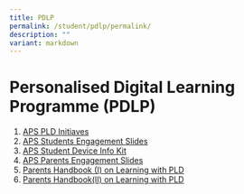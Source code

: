 ```yaml
---
title: PDLP
permalink: /student/pdlp/permalink/
description: ""
variant: markdown
---
```

Personalised Digital Learning Programme (PDLP)
====

1. [APS PLD Initiaves](/files/PDLP/APS_Infographic_on_the_PLD_Initiative_2024_FINAL.pdf)
2. [APS Students Engagement Slides](/files/PDLP/APS_Student_Engagement_Deck_2024.pdf)
3. [APS Student Device Info Kit](/files/PDLP/APS_Student_Device_Information_Kit_2024.pdf)
4. [APS Parents Engagement Slides](/files/PDLP/APS_Parent_Engagement_Deck_2024_Final.pdf)
5. [Parents Handbook (I) on Learning with PLD](/files/PDLP/Parent_Handbook__I__2024_FINAL.pdf)
6. [Parents Handbook(II) on Learning with PLD](/files/PDLP/Parent_Handbook__II__2024_FINAL.pdf)